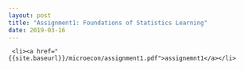 ```yaml
---
layout: post
title: "Assignment1: Foundations of Statistics Learning"
date: 2019-03-16
---
```


     <li><a href="{{site.baseurl}}/microecon/assignment1.pdf">assignemnt1</a></li>

